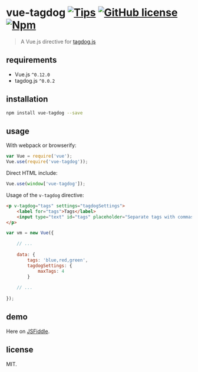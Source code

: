 # vue-tagdog [![Tips](https://img.shields.io/gratipay/kriskbx.svg)](https://www.gittip.com/kriskbx/) [![GitHub license](https://img.shields.io/github/license/kriskbx/vue-tagdog.svg)](https://github.com/kriskbx/vue-tagdog/blob/master/LICENSE) [![Npm](https://img.shields.io/npm/dt/vue-tagdog.svg)](https://www.npmjs.com/package/vue-tagdog)

> A Vue.js directive for [tagdog.js](https://github.com/odiumediae/tagdog.js)

## requirements

* Vue.js `^0.12.0`
* tagdog.js `^0.0.2`

## installation

```bash
npm install vue-tagdog --save
```

## usage

With webpack or browserify:

```javascript
var Vue = require('vue');
Vue.use(require('vue-tagdog'));
```

Direct HTML include:

```javascript
Vue.use(window['vue-tagdog']);
``` 

Usage of the `v-tagdog` directive:

```html
<p v-tagdog="tags" settings="tagdogSettings">
	<label for="tags">Tags</label>
	<input type="text" id="tags" placeholder="Separate tags with commas" />
</p>
```

```javascript
var vm = new Vue({

	// ...
	
	data: {
		tags: 'blue,red,green',
		tagdogSettings: {
			maxTags: 4
		}
		
	// ...
	
});
```

## demo

Here on [JSFiddle](https://jsfiddle.net/kriskbx/7fomkrL7/6/).

## license

MIT.

